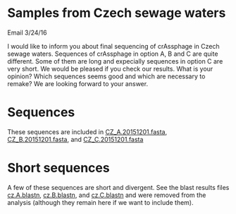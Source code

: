 # Samples from Czech sewage waters

Email 3/24/16

I would like to inform you about final sequencing of crAssphage in Czech sewage waters. 
Sequences of crAssphage in option A, B and C are quite different. Some of them are long and expecially sequences in option C are very short. 
We would be pleased if you check our results. What is your opinion? Which sequences seems good and which are necessary to remake? 
We are looking forward to your answer.

# Sequences

These sequences are included in [CZ_A.20151201.fasta](../../../PrimerA/CZ_A.20151201.fasta),  [CZ_B.20151201.fasta](../../../PrimerB/CZ_B.20151201.fasta), and [CZ_C.20151201.fasta](../../../PrimerC/CZ_C.20151201.fasta) 

# Short sequences

A few of these sequences are short and divergent. See the blast results files [cz.A.blastn](cz.A.blastn), [cz.B.blastn](cz.B.blastn), and [cz.C.blastn](cz.C.blastn) and were removed from the analysis (although they remain here if we want to include them).

